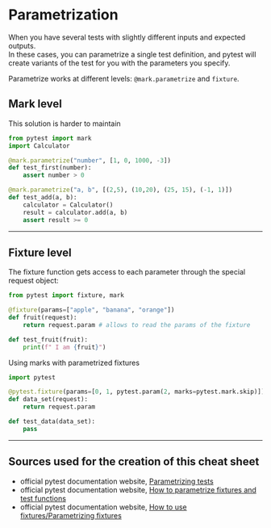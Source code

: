 # Parametrization
When you have several tests with slightly different inputs and expected outputs.  
In these cases, you can parametrize a single test definition, and pytest will 
create variants of the test for you with the parameters you specify.  

Parametrize works at different levels: `@mark.parametrize` and `fixture`.  
## Mark level
This solution is harder to maintain
```python
from pytest import mark
import Calculator

@mark.parametrize("number", [1, 0, 1000, -3])
def test_first(number):
    assert number > 0

@mark.parametrize("a, b", [(2,5), (10,20), (25, 15), (-1, 1)])
def test_add(a, b):
    calculator = Calculator()
    result = calculator.add(a, b)
    assert result >= 0
```
___
## Fixture level
The fixture function gets access to each parameter through the special request object:
```python
from pytest import fixture, mark

@fixture(params=["apple", "banana", "orange"])
def fruit(request):
    return request.param # allows to read the params of the fixture

def test_fruit(fruit):
    print(f" I am {fruit}")
```
Using marks with parametrized fixtures
```python
import pytest

@pytest.fixture(params=[0, 1, pytest.param(2, marks=pytest.mark.skip)])
def data_set(request):
    return request.param

def test_data(data_set):
    pass
```
___
## Sources used for the creation of this cheat sheet
- official pytest documentation website, [Parametrizing tests](https://doc.pytest.org/en/latest/example/parametrize.html)
- official pytest documentation website, [How to parametrize fixtures and test functions](https://doc.pytest.org/en/latest/how-to/parametrize.html#parametrize-basics)
- official pytest documentation website, [How to use fixtures/Parametrizing fixtures](https://doc.pytest.org/en/latest/how-to/fixtures.html#fixture-parametrize)